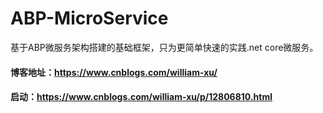 # ABP-MicroService
基于ABP微服务架构搭建的基础框架，只为更简单快速的实践.net core微服务。
#### 博客地址：https://www.cnblogs.com/william-xu/
#### 启动：https://www.cnblogs.com/william-xu/p/12806810.html

